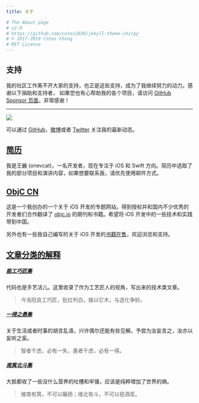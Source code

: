 ```yaml
---
title: 关于

# The About page
# v2.0
# https://github.com/cotes2020/jekyll-theme-chirpy
# © 2017-2019 Cotes Chung
# MIT License
---
```


## 支持

我的社区工作离不开大家的支持，也正是这些支持，成为了我继续努力的动力。感谢以下捐助和支持者，
如果您也有心帮助我的各个项目，请访问 [GitHub Sponsor 页面](https://github.com/sponsors/onevcat)，非常感谢！

---

![](/assets/images/talking.jpg)

可以通过 [GitHub](https://github.com/onevcat)，[微博](https://www.weibo.com/onevcat)或者 [Twitter](https://twitter.com/onevcat) 关注我的最新动态。

## [简历](https://onev.cat)

我是王巍 (onevcat)，一名开发者，现在专注于 iOS 和 Swift 方向。简历中选取了我的部分项目和演讲内容，如果想要联系我，请优先使用邮件方式。

## [ObjC CN](https://objccn.io)

这是一个我创办的一个关于 iOS 开发的专题网站。得到授权并和国内不少优秀的开发者们合作翻译了 [objc.io](https://www.objc.io) 的期刊和书籍。希望将
iOS 开发中的一些技术和实践带到中国。

另外也有一些我自己编写的关于 iOS 开发的[书籍在售](https://objccn.io/products/)，欢迎浏览和支持。

## [文章分类的解释](/tabs/categories/)

##### [能工巧匠集](/categories/能工巧匠集/)

代码也是手艺活儿。这里收录了作为工艺匠人的视角，写出来的技术类文章。

> 今洛阳良工巧匠，批红判白，接以它木，与造化争妙。

##### [一得之愚集](/categories/一得之愚集/)

关于生活或者时事的胡言乱语，兴许偶尔还能有些见解。予尝为汝妄言之，汝亦以妄听之奚。

> 智者千虑，必有一失，愚者千虑，必有一得。

##### [南箕北斗集](/categories/南箕北斗集/)

大抵都收了一些没什么营养的吐槽和牢骚，应该是纯粹增加了世界的熵。

> 维南有箕，不可以簸扬；维北有斗，不可以挹酒浆。
